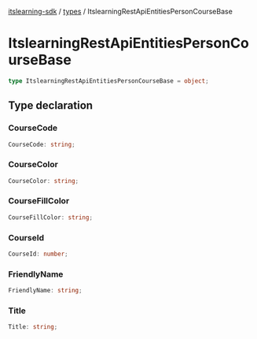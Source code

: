 [itslearning-sdk](../../modules.md) / [types](../index.md) / ItslearningRestApiEntitiesPersonCourseBase

# ItslearningRestApiEntitiesPersonCourseBase

```ts
type ItslearningRestApiEntitiesPersonCourseBase = object;
```

## Type declaration

### CourseCode

```ts
CourseCode: string;
```

### CourseColor

```ts
CourseColor: string;
```

### CourseFillColor

```ts
CourseFillColor: string;
```

### CourseId

```ts
CourseId: number;
```

### FriendlyName

```ts
FriendlyName: string;
```

### Title

```ts
Title: string;
```
